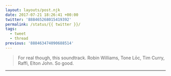 ```yaml
---
layout: layouts/post.njk
date: 2017-07-21 18:26:41 +00:00
twitter: '888465268015419392'
permalink: /status/{{ twitter }}/
tags: 
  - tweet
  - thread
previous: '888463474090688514'
---
```


> For real though, this soundtrack. Robin Williams, Tone Lōc, Tim Curry, Raffi, Elton John. So good.

---
